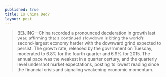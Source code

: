 ```yaml
---
published: true
title: Is China Ded?
layout: post
---
```

> BEIJING—China recorded a pronounced deceleration in growth last year, affirming that a continued slowdown is biting the world’s second-largest economy harder with the downward grind expected to persist. The growth rate, released by the government on Tuesday, moderated to 6.8% for the fourth quarter and 6.9% for 2015. The annual pace was the weakest in a quarter century, and the quarterly level undershot market expectations, posting its lowest reading since the financial crisis and signaling weakening economic momentum.
